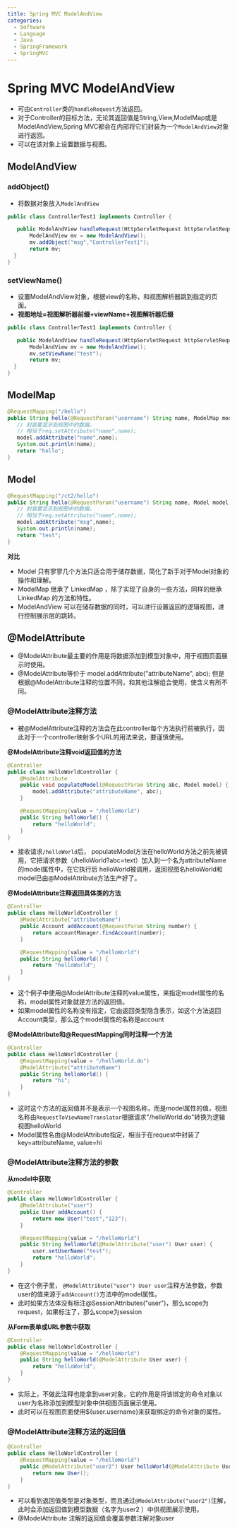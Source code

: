 ```yaml
---
title: Spring MVC ModelAndView
categories:
  - Software
  - Language
  - Java
  - SpringFramework
  - SpringMVC
---
```

# Spring MVC ModelAndView

- 可由`Controller`类的`handleRequest`方法返回。
- 对于Controller的目标方法，无论其返回值是String,View,ModelMap或是ModelAndView,Spring MVC都会在内部将它们封装为一个`ModelAndView`对象进行返回。
- 可以在该对象上设置数据与视图。

## ModelAndView

### addObject()

- 将数据对象放入`ModelAndView`

```java
public class ControllerTest1 implements Controller {

   public ModelAndView handleRequest(HttpServletRequest httpServletRequest, HttpServletResponse httpServletResponse) throws Exception {
       ModelAndView mv = new ModelAndView();
       mv.addObject("msg","ControllerTest1");
       return mv;
  }
}
```

### setViewName()

- 设置ModelAndView对象，根据view的名称，和视图解析器跳到指定的页面。
- **视图地址=视图解析器前缀+viewName+视图解析器后缀**

```java
public class ControllerTest1 implements Controller {

   public ModelAndView handleRequest(HttpServletRequest httpServletRequest, HttpServletResponse httpServletResponse) throws Exception {
       ModelAndView mv = new ModelAndView();
       mv.setViewName("test");
       return mv;
  }
}
```

## ModelMap

```java
@RequestMapping("/hello")
public String hello(@RequestParam("username") String name, ModelMap model){
   // 封装要显示到视图中的数据。
   // 相当于req.setAttribute("name",name);
   model.addAttribute("name",name);
   System.out.println(name);
   return "hello";
}
```

## Model

```java
@RequestMapping("/ct2/hello")
public String hello(@RequestParam("username") String name, Model model){
   // 封装要显示到视图中的数据。
   // 相当于req.setAttribute("name",name);
   model.addAttribute("msg",name);
   System.out.println(name);
   return "test";
}
```

**对比**

- Model 只有寥寥几个方法只适合用于储存数据，简化了新手对于Model对象的操作和理解。
- ModelMap 继承了 LinkedMap ，除了实现了自身的一些方法，同样的继承 LinkedMap 的方法和特性。
- ModelAndView 可以在储存数据的同时，可以进行设置返回的逻辑视图，进行控制展示层的跳转。

## @ModelAttribute

- @ModelAttribute最主要的作用是将数据添加到模型对象中，用于视图页面展示时使用。
- @ModelAttribute等价于 model.addAttribute("attributeName", abc); 但是根据@ModelAttribute注释的位置不同，和其他注解组合使用，使含义有所不同。

### @ModelAttribute注释方法

- 被@ModelAttribute注释的方法会在此controller每个方法执行前被执行，因此对于一个controller映射多个URL的用法来说，要谨慎使用。

**@ModelAttribute注释void返回值的方法**

```java
@Controller
public class HelloWorldController {
    @ModelAttribute
    public void populateModel(@RequestParam String abc, Model model) {
        model.addAttribute("attributeName", abc);
    }

    @RequestMapping(value = "/helloWorld")
    public String helloWorld() {
        return "helloWorld";
    }
}
```

- 接收请求`/helloWorld`后， populateModel方法在helloWorld方法之前先被调用，它把请求参数（/helloWorld?abc=text）加入到一个名为attributeName的model属性中，在它执行后 helloWorld被调用，返回视图名helloWorld和model已由@ModelAttribute方法生产好了。

**@ModelAttribute注释返回具体类的方法**

```java
@Controller
public class HelloWorldController {
    @ModelAttribute("attributeName")
    public Account addAccount(@RequestParam String number) {
        return accountManager.findAccount(number);
    }

    @RequestMapping(value = "/helloWorld")
    public String helloWorld() {
        return "helloWorld";
    }
}
```

- 这个例子中使用@ModelAttribute注释的value属性，来指定model属性的名称，model属性对象就是方法的返回值。
- 如果model属性的名称没有指定，它由返回类型隐含表示，如这个方法返回Account类型，那么这个model属性的名称是account

**@ModelAttribute和@RequestMapping同时注释一个方法**

```java
@Controller
public class HelloWorldController {
    @RequestMapping(value = "/helloWorld.do")
    @ModelAttribute("attributeName")
    public String helloWorld() {
        return "hi";
    }
}
```

- 这时这个方法的返回值并不是表示一个视图名称，而是model属性的值，视图名称由`RequestToViewNameTranslator`根据请求"/helloWorld.do"转换为逻辑视图helloWorld
- Model属性名由@ModelAttribute指定，相当于在request中封装了key=attributeName, value=hi

### @ModelAttribute注释方法的参数

**从model中获取**

```java
@Controller
public class HelloWorldController {
    @ModelAttribute("user")
    public User addAccount() {
        return new User("test","123");
    }

    @RequestMapping(value = "/helloWorld")
    public String helloWorld(@ModelAttribute("user") User user) {
        user.setUserName("test");
        return "helloWorld";
    }
}
```

- 在这个例子里， `@ModelAttribute("user") User user`注释方法参数，参数user的值来源于`addAccount()`方法中的model属性。
- 此时如果方法体没有标注@SessionAttributes("user")，那么scope为request，如果标注了，那么scope为session

**从Form表单或URL参数中获取**

```java
@Controller
public class HelloWorldController {
    @RequestMapping(value = "/helloWorld")
    public String helloWorld(@ModelAttribute User user) {
        return "helloWorld";
    }
}
```

- 实际上，不做此注释也能拿到user对象，它的作用是将该绑定的命令对象以user为名称添加到模型对象中供视图页面展示使用。
- 此时可以在视图页面使用${user.username}来获取绑定的命令对象的属性。

### @ModelAttribute注释方法的返回值

```java
@Controller
public class HelloWorldController {
    @RequestMapping(value = "/helloWorld")
    public @ModelAttribute("user2") User helloWorld(@ModelAttribute User user) {
        return new User();
    }
}
```

- 可以看到返回值类型是对象类型，而且通过`@ModelAttribute("user2")`注解，此时会添加返回值到模型数据（名字为user2 ）中供视图展示使用。
- @ModelAttribute 注解的返回值会覆盖参数注解对象user
